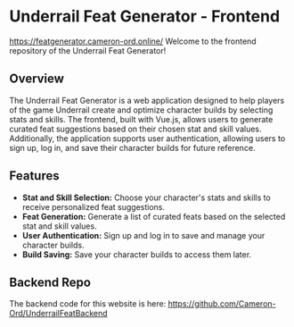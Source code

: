# Underrail Feat Generator - Frontend
https://featgenerator.cameron-ord.online/
Welcome to the frontend repository of the Underrail Feat Generator!

## Overview

The Underrail Feat Generator is a web application designed to help players of the game Underrail create and optimize character builds by selecting stats and skills. The frontend, built with Vue.js, allows users to generate curated feat suggestions based on their chosen stat and skill values. Additionally, the application supports user authentication, allowing users to sign up, log in, and save their character builds for future reference.

## Features

- **Stat and Skill Selection:** Choose your character's stats and skills to receive personalized feat suggestions.
- **Feat Generation:** Generate a list of curated feats based on the selected stat and skill values.
- **User Authentication:** Sign up and log in to save and manage your character builds.
- **Build Saving:** Save your character builds to access them later.


## Backend Repo 
The backend code for this website is here:
https://github.com/Cameron-Ord/UnderrailFeatBackend
